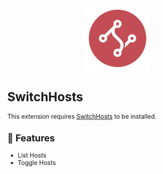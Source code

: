 <p align="center">
    <img src="./assets/icon.png" width="150" height="150" />
</p>

# SwitchHosts

This extension requires [SwitchHosts](https://switchhosts.vercel.app/) to be installed.

## 🔧 Features

- List Hosts
- Toggle Hosts